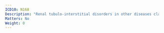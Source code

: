 ```yaml
---
ICD10: N168
Description: "Renal tubulo-interstitial disorders in other diseases classified elsewhere"
Matters: No
Weight: 0
---
```


